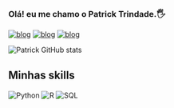 
### Olá! eu me chamo o Patrick Trindade.🖐️

[![blog](https://img.shields.io/badge/YouTube-FF0000?style=for-the-badge&logo=youtube&logoColor=white)](https://www.youtube.com/channel/UCgO6wYcZbeySdx6TpFTQmYw)
[![blog](https://img.shields.io/badge/Instagram-E4405F?style=for-the-badge&logo=instagram&logoColor=white)](https://www.instagram.com/p_trindade7/)
[![blog](https://img.shields.io/badge/LinkedIn-0077B5?style=for-the-badge&logo=linkedin&logoColor=white)](https://www.linkedin.com/in/patrick-trindade-176a15267/)

![Patrick GitHub stats](https://github-readme-stats.vercel.app/api?username=PatrickTrindade123&show_icons=true&theme=radical)


## Minhas skills

<div style="display: inline_block">
  <img align="center" alt="Python" src="https://img.shields.io/badge/Python-3776AB?style=for-the-badge&logo=python&logoColor=white" />
  <img align="center" alt="R" src="https://img.shields.io/badge/R-276DC3?style=for-the-badge&logo=r&logoColor=white" />
  <img align="center" alt="SQL" src="https://img.shields.io/badge/MySQL-005C84?style=for-the-badge&logo=mysql&logoColor=white" />
</div><br/>
